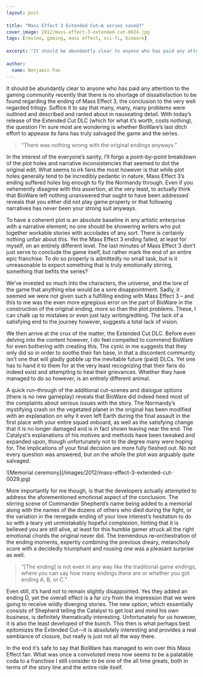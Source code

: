 ```yaml
---
layout: post

title: "Mass Effect 3 Extended Cut—A series saved?"
cover_image: 2012/mass-effect-3-extended-cut-0024.jpg
tags: [review, gaming, mass effect, sci-fi, bioware]

excerpt: "It should be abundantly clear to anyone who has paid any attention to the gaming community recently that there is no shortage of dissatisfaction to be found regarding the ending of *Mass Effect 3*, the conclusion to the very well regarded trilogy."

author:
  name: Benjamin Pan
---
```


It should be abundantly clear to anyone who has paid any attention to the gaming community recently that there is no shortage of dissatisfaction to be found regarding the ending of Mass Effect 3, the conclusion to the very well regarded trilogy. Suffice it to say that many, many, many problems were outlined and described and ranted about in nauseating detail. With today’s release of the Extended Cut DLC (which for what it’s worth, costs nothing), the question I’m sure most are wondering is whether BioWare’s last ditch effort to appease its fans has truly salvaged the game and the series.

> "There was nothing wrong with the original endings anyways."

In the interest of the everyone’s sanity, I’ll forgo a point–by–point breakdown of the plot holes and narrative inconsistencies that seemed to dot the original edit. What seems to irk fans the most however is that while plot holes generally tend to be incredibly pedantic in nature, Mass Effect 3’s ending suffered holes big enough to fly the Normandy through. Even if you vehemently disagree with this assertion, at the very least, to actually think that BioWare left nothing unanswered that ought to have been addressed reveals that you either did not play game properly or that following narratives has never been your strong suit anyways.

To have a coherent plot is an absolute baseline in any artistic enterprise with a narrative element; no one should be showering writers who put together workable stories with accolades of any sort. There is certainly nothing unfair about this. Yet the Mass Effect 3 ending failed, at least for myself, on an entirely different level. The last minutes of Mass Effect 3 don’t just serve to conclude the game itself, but rather mark the end of an entire epic franchise. To do so properly is admittedly no small task, but is it unreasonable to expect something that is truly emotionally stirring, something that befits the series?

We’ve invested so much into the characters, the universe, and the lore of the game that anything else would be a sore disappointment. Sadly, it seemed we were not given such a fulfilling ending with Mass Effect 3 – and this to me was the even more egregious error on the part of BioWare in the construction of the original ending, more so than the plot problems. These, I can chalk up to mistakes or even just lazy writing/editing. The lack of a satisfying end to the journey however, suggests a total lack of vision.

We then arrive at the crux of the matter, the Extended Cut DLC. Before even delving into the content however, I do feel compelled to commend BioWare for even bothering with creating this. The cynic in me suggests that they only did so in order to soothe their fan base, in that a discontent community isn’t one that will gladly gobble up the inevitable future (paid) DLCs. Yet one has to hand it to them for at the very least recognizing that their fans do indeed exist and attempting to heal their grievances. Whether they have managed to do so however, is an entirely different animal.

A quick run–through of the additional cut–scenes and dialogue options (there is no new gameplay) reveals that BioWare did indeed heed most of the complaints about serious issues with the story. The Normandy’s mystifying crash on the vegetated planet in the original has been modified with an explanation on why it even left Earth during the final assault in the first place with your entire squad onboard, as well as the satisfying change that it is no longer damaged and is in fact shown leaving near the end. The Catalyst’s explanations of his motives and methods have been tweaked and expanded upon, though unfortunately not to the degree many were hoping for. The implications of your final decision are more fully fleshed out. No not every question was answered, but on the whole the plot was arguably quite salvaged.

<div class="full">
![Memorial ceremony](/images/2012/mass-effect-3-extended-cut-0029.jpg)
</div>

More importantly for me though, is that the developers actually attempted to address the aforementioned emotional aspect of the conclusion. The stirring scene of Commander Shepherd’s name being added to a memorial along with the names of the dozens of others who died during the fight, or the variation in the renegade ending of your love interest’s hesitation to do so with a teary yet unmistakably hopeful complexion, hinting that it is believed you are still alive, at least for this humble gamer struck all the right emotional chords the original never did. The tremendous re–orchestration of the ending moments, expertly combining the previous dreary, melancholy score with a decidedly triumphant and rousing one was a pleasant surprise as well.

> "[The ending] is not even in any way like the traditional game endings, where you can say how many endings there are or whether you got ending A, B, or C."

Even still, it’s hard not to remain slightly disappointed. Yes they added an ending D, yet the overall effect is a far cry from the impression that we were going to receive wildly diverging stories. The new option, which essentially consists of Shepherd telling the Catalyst to get lost and mind his own business, is definitely thematically interesting. Unfortunately for us however, it is also the least developed of the bunch. This then is what perhaps best epitomizes the Extended Cut—it is absolutely interesting and provides a real semblance of closure, but really is just not all the way there.

In the end it’s safe to say that BioWare has managed to win over this Mass Effect fan. What was once a convoluted mess now seems to be a palatable coda to a franchise I still consider to be one of the all time greats, both in terms of the story line and the entire ride itself.